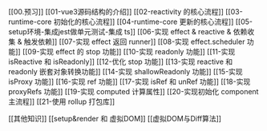 [[00.预习]]
[[01-vue3源码结构的介绍]]
[[02-reactivity 的核心流程]]
[[03-runtime-core 初始化的核心流程]]
[[04-runtime-core 更新的核心流程]]
[[05-setup环境-集成jest做单元测试-集成 ts]]
[[06-实现 effect & reactive & 依赖收集 & 触发依赖]]
[[07-实现 effect 返回 runner]]
[[08-实现 effect.scheduler 功能]]
[[09-实现 effect 的 stop 功能]]
[[10-实现 readonly 功能]]
[[11-实现 isReactive 和 isReadonly]]
[[12-优化 stop 功能]]
[[13-实现 reactive 和 readonly 嵌套对象转换功能]]
[[14-实现 shallowReadonly 功能]]
[[15-实现 isProxy 功能]]
[[16-实现 ref 功能]]
[[17-实现 isRef 和 unRef 功能]]
[[18-实现 proxyRefs 功能]]
[[19-实现 computed 计算属性]]
[[20-实现初始化 component 主流程]]
[[21-使用 rollup 打包库]]

[[其他知识]]
[[setup&render 和 虚拟DOM]]
[[虚拟DOM与Diff算法]]